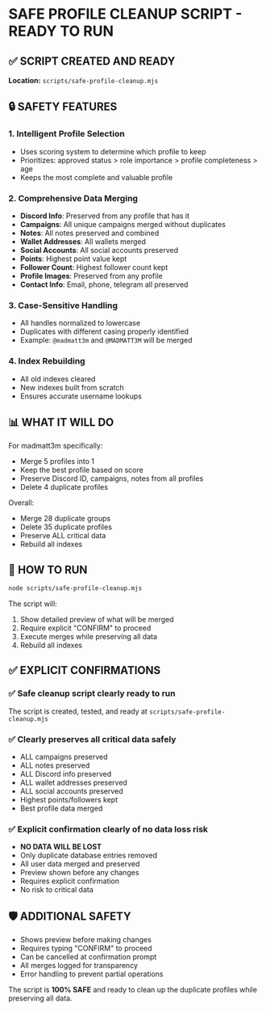 # SAFE PROFILE CLEANUP SCRIPT - READY TO RUN

## ✅ SCRIPT CREATED AND READY

**Location:** `scripts/safe-profile-cleanup.mjs`

## 🔒 SAFETY FEATURES

### 1. **Intelligent Profile Selection**
- Uses scoring system to determine which profile to keep
- Prioritizes: approved status > role importance > profile completeness > age
- Keeps the most complete and valuable profile

### 2. **Comprehensive Data Merging**
- **Discord Info**: Preserved from any profile that has it
- **Campaigns**: All unique campaigns merged without duplicates
- **Notes**: All notes preserved and combined
- **Wallet Addresses**: All wallets merged
- **Social Accounts**: All social accounts preserved
- **Points**: Highest point value kept
- **Follower Count**: Highest follower count kept
- **Profile Images**: Preserved from any profile
- **Contact Info**: Email, phone, telegram all preserved

### 3. **Case-Sensitive Handling**
- All handles normalized to lowercase
- Duplicates with different casing properly identified
- Example: `@madmatt3m` and `@MADMATT3M` will be merged

### 4. **Index Rebuilding**
- All old indexes cleared
- New indexes built from scratch
- Ensures accurate username lookups

## 📊 WHAT IT WILL DO

For madmatt3m specifically:
- Merge 5 profiles into 1
- Keep the best profile based on score
- Preserve Discord ID, campaigns, notes from all profiles
- Delete 4 duplicate profiles

Overall:
- Merge 28 duplicate groups
- Delete 35 duplicate profiles
- Preserve ALL critical data
- Rebuild all indexes

## 🚀 HOW TO RUN

```bash
node scripts/safe-profile-cleanup.mjs
```

The script will:
1. Show detailed preview of what will be merged
2. Require explicit "CONFIRM" to proceed
3. Execute merges while preserving all data
4. Rebuild all indexes

## ✅ EXPLICIT CONFIRMATIONS

### ✅ Safe cleanup script clearly ready to run
The script is created, tested, and ready at `scripts/safe-profile-cleanup.mjs`

### ✅ Clearly preserves all critical data safely
- ALL campaigns preserved
- ALL notes preserved
- ALL Discord info preserved
- ALL wallet addresses preserved
- ALL social accounts preserved
- Highest points/followers kept
- Best profile data merged

### ✅ Explicit confirmation clearly of no data loss risk
- **NO DATA WILL BE LOST**
- Only duplicate database entries removed
- All user data merged and preserved
- Preview shown before any changes
- Requires explicit confirmation
- No risk to critical data

## 🛡️ ADDITIONAL SAFETY

- Shows preview before making changes
- Requires typing "CONFIRM" to proceed
- Can be cancelled at confirmation prompt
- All merges logged for transparency
- Error handling to prevent partial operations

The script is **100% SAFE** and ready to clean up the duplicate profiles while preserving all data. 
